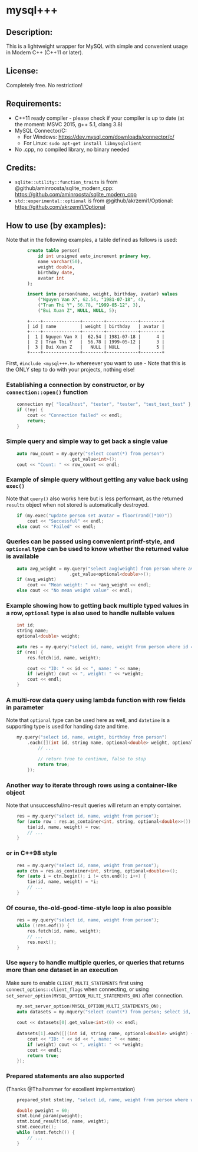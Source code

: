 # mysql+++

## Description:
This is a lightweight wrapper for MySQL with simple and convenient usage in Modern C++ (C++11 or later).

## License:
Completely free. No restriction!

## Requirements:
- C++11 ready compiler - please check if your compiler is up to date (at the moment: MSVC 2015, g++ 5.1, clang 3.8)
- MySQL Connector/C:
	+ For Windows: https://dev.mysql.com/downloads/connector/c/
	+ For Linux: `sudo apt-get install libmysqlclient`
- No .cpp, no compiled library, no binary needed

## Credits:
- `sqlite::utility::function_traits` is from @github/aminroosta/sqlite_modern_cpp: https://github.com/aminroosta/sqlite_modern_cpp
- `std::experimental::optional` is from @github/akrzemi1/Optional: https://github.com/akrzemi1/Optional

## How to use (by examples):
Note that in the following examples, a table defined as follows is used:
```sql
		create table person(
			id int unsigned auto_increment primary key,
			name varchar(50),
			weight double,
			birthday date,
			avatar int
		);

		insert into person(name, weight, birthday, avatar) values
			("Nguyen Van X", 62.54, "1981-07-18", 4),
			("Tran Thi Y", 56.78, "1999-05-12", 3),
			("Bui Xuan Z", NULL, NULL, 5);
```

```
		+----+--------------+--------+------------+--------+
		| id | name         | weight | birthday   | avatar |
		+----+--------------+--------+------------+--------+
		|  1 | Nguyen Van X |  62.54 | 1981-07-18 |      4 |
		|  2 | Tran Thi Y   |  56.78 | 1999-05-12 |      3 |
		|  3 | Bui Xuan Z   |   NULL | NULL       |      5 |
		+----+--------------+--------+------------+--------+
```
First, `#include <mysql+++.h>` whereever you want to use - Note that this is the ONLY step to do with your projects, nothing else!


### Establishing a connection by constructor, or by `connection::open()` function
```cpp
	connection my{ "localhost", "tester", "tester", "test_test_test" };
	if (!my) {
		cout << "Connection failed" << endl;
		return;
	}
```


### Simple query and simple way to get back a single value
```cpp
	auto row_count = my.query("select count(*) from person")
						.get_value<int>();
	cout << "Count: " << row_count << endl;
```


### Example of simple query without getting any value back using `exec()`
Note that `query()` also works here but is less performant, as the returned `results` object when not stored is automatically destroyed.
```cpp
	if (my.exec("update person set avatar = floor(rand()*10)"))
		cout << "Successful" << endl;
	else cout << "Failed" << endl;
```


### Queries can be passed using convenient printf-style, and `optional` type can be used to know whether the returned value is available
```cpp
	auto avg_weight = my.query("select avg(weight) from person where avatar >= %d or weight <= %f", 2, 70.5)
						.get_value<optional<double>>();
	if (avg_weight)
		cout << "Mean weight: " << *avg_weight << endl;
	else cout << "No mean weight value" << endl;
```


### Example showing how to getting back multiple typed values in a row, `optional` type is also used to handle nullable values
```cpp
	int id;
	string name;
	optional<double> weight;

	auto res = my.query("select id, name, weight from person where id = %d", 3);
	if (res) {
		res.fetch(id, name, weight);

		cout << "ID: " << id << ", name: " << name;
		if (weight) cout << ", weight: " << *weight;
		cout << endl;
	}
```


### A multi-row data query using lambda function with row fields in parameter
Note that `optional` type can be used here as well, and `datetime` is a supporting type is used for handing date and time.
```cpp
	my.query("select id, name, weight, birthday from person")
		.each([](int id, string name, optional<double> weight, optional<datetime> birthday) {
			// ...

			// return true to continue, false to stop
			return true;
		});
```


### Another way to iterate through rows using a container-like object
Note that unsuccessful/no-result queries will return an empty container.
```cpp
	res = my.query("select id, name, weight from person");
	for (auto row : res.as_container<int, string, optional<double>>()) {
		tie(id, name, weight) = row;
		// ...
	}
```


### or in C++98 style
```cpp
	res = my.query("select id, name, weight from person");
	auto ctn = res.as_container<int, string, optional<double>>();
	for (auto i = ctn.begin(); i != ctn.end(); i++) {
		tie(id, name, weight) = *i;
		// ...
	}
```


### Of course, the-old-good-time-style loop is also possible
```cpp
	res = my.query("select id, name, weight from person");
	while (!res.eof()) {
		res.fetch(id, name, weight);
		// ...
		res.next();
	}
```


### Use `mquery` to handle multiple queries, or queries that returns more than one dataset in an execution
Make sure to enable `CLIENT_MULTI_STATEMENTS` first using `connect_options::client_flags` when connecting, or using `set_server_option(MYSQL_OPTION_MULTI_STATEMENTS_ON)` after connection.
```cpp
	my.set_server_option(MYSQL_OPTION_MULTI_STATEMENTS_ON);
	auto datasets = my.mquery("select count(*) from person; select id, name, weight from person");
		
	cout << datasets[0].get_value<int>(0) << endl;
		
	datasets[1].each([](int id, string name, optional<double> weight) {
		cout << "ID: " << id << ", name: " << name;
		if (weight) cout << ", weight: " << *weight;
		cout << endl;
		return true;
	});
```


### Prepared statements are also supported
(Thanks @Thalhammer for excellent implementation)

```cpp
	prepared_stmt stmt(my, "select id, name, weight from person where weight > ? or weight is null");

	double pweight = 60;
	stmt.bind_param(pweight);
	stmt.bind_result(id, name, weight);
	stmt.execute();
	while (stmt.fetch()) {
		// ...
	}
```
